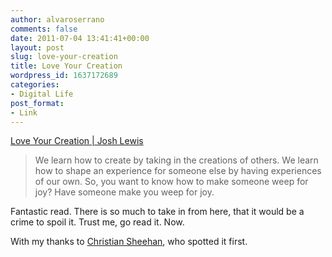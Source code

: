```yaml
---
author: alvaroserrano
comments: false
date: 2011-07-04 13:41:41+00:00
layout: post
slug: love-your-creation
title: Love Your Creation
wordpress_id: 1637172689
categories:
- Digital Life
post_format:
- Link
---
```


[Love Your Creation | Josh Lewis](http://blog.joshlewis.org/2011/07/04/love-your-creation/?utm_source=feedburner&utm_medium=feed&utm_campaign=Feed%3A+joshlewis%2Fblog+%28Josh+Lewis%27s+Blog%29)


<blockquote>We learn how to create by taking in the creations of others. We learn how to shape an experience for someone else by having experiences of our own. So, you want to know how to make someone weep for joy? Have someone make you weep for joy.</blockquote>


Fantastic read. There is so much to take in from here, that it would be a crime to spoil it. Trust me, go read it. Now.

With my thanks to [Christian Sheehan](http://www.christianjames.me/post/7226488905), who spotted it first.
